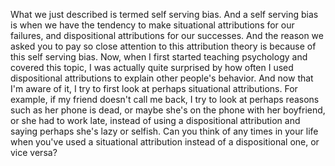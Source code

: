 What we just described is termed self serving bias. And a self serving bias is
when we have the tendency to make situational attributions for our failures,
and dispositional attributions for our successes. And the reason we asked you
to pay so close attention to this attribution theory is because of this self
serving bias. Now, when I first started teaching psychology and covered this
topic, I was actually quite surprised by how often I used dispositional
attributions to explain other people's behavior. And now that I'm aware of it,
I try to first look at perhaps situational attributions. For example, if my
friend doesn't call me back, I try to look at perhaps reasons such as her phone
is dead, or maybe she's on the phone with her boyfriend, or she had to work
late, instead of using a dispositional attribution and saying perhaps she's
lazy or selfish. Can you think of any times in your life when you've used a
situational attribution instead of a dispositional one, or vice versa?
